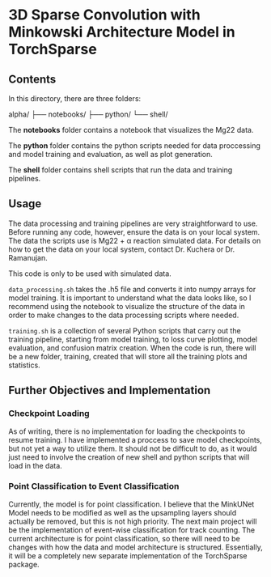 # 3D Sparse Convolution with Minkowski Architecture Model in TorchSparse

## Contents

In this directory, there are three folders:

alpha/
├── notebooks/
├── python/
└── shell/

The **notebooks** folder contains a notebook that visualizes the Mg22 data.

The **python** folder contains the python scripts needed for data proccessing and model training and evaluation, as well as plot generation. 

The **shell** folder contains shell scripts that run the data and training pipelines.

## Usage

The data processing and training pipelines are very straightforward to use. Before running any code, however, ensure the data is on your local system. The data the scripts use is Mg22 + α reaction simulated data. For details on how to get the data on your local system, contact Dr. Kuchera or Dr. Ramanujan.

This code is only to be used with simulated data.

`data_processing.sh` takes the .h5 file and converts it into numpy arrays for model training. It is important to understand what the data looks like, so I recommend using the notebook to visualize the structure of the data in order to make changes to the data processing scripts where needed.

`training.sh` is a collection of several Python scripts that carry out the training pipeline, starting from model training, to loss curve plotting, model evaluation, and confusion matrix creation. When the code is run, there will be a new folder, training, created that will store all the training plots and statistics.

## Further Objectives and Implementation

### Checkpoint Loading
As of writing, there is no implementation for loading the checkpoints to resume training. I have implemented a proccess to save model checkpoints, but not yet a way to utilize them. It should not be difficult to do, as it would just need to involve the creation of new shell and python scripts that will load in the data.

### Point Classification to Event Classification
Currently, the model is for point classification. I believe that the MinkUNet Model needs to be modified as well as the upsampling layers should actually be removed, but this is not high priority. The next main project will be the implementation of event-wise classification for track counting. The current architecture is for point classification, so there will need to be changes with how the data and model architecture is structured. Essentially, it will be a completely new separate implementation of the TorchSparse package.